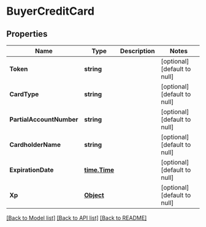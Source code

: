 # BuyerCreditCard

## Properties
Name | Type | Description | Notes
------------ | ------------- | ------------- | -------------
**Token** | **string** |  | [optional] [default to null]
**CardType** | **string** |  | [optional] [default to null]
**PartialAccountNumber** | **string** |  | [optional] [default to null]
**CardholderName** | **string** |  | [optional] [default to null]
**ExpirationDate** | [**time.Time**](time.Time.md) |  | [optional] [default to null]
**Xp** | [**Object**](object.md) |  | [optional] [default to null]

[[Back to Model list]](../README.md#documentation-for-models) [[Back to API list]](../README.md#documentation-for-api-endpoints) [[Back to README]](../README.md)


